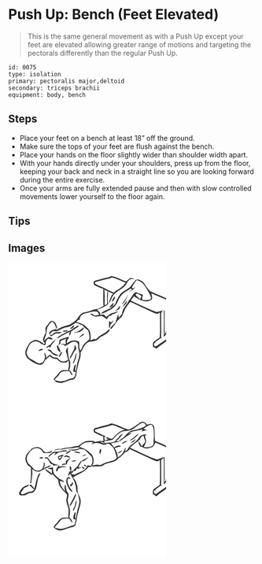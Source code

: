 # Push Up: Bench (Feet Elevated)
> This is the same general movement as with a Push Up except your feet are elevated allowing greater range of motions and targeting the pectorals differently than the regular Push Up.

``` 
id: 0075 
type: isolation 
primary: pectoralis major,deltoid 
secondary: triceps brachii 
equipment: body, bench 
``` 

## Steps

 - Place your feet on a bench at least 18” off the ground.
 - Make sure the tops of your feet are flush against the bench.
 - Place your hands on the floor slightly wider than shoulder width apart.
 - With your hands directly under your shoulders, press up from the floor, keeping your back and neck in a straight line so you are looking forward during the entire exercise.
 - Once your arms are fully extended pause and then with slow controlled movements lower yourself to the floor again.

## Tips


## Images

<svg width="241pt" height="300" viewBox="0 0 241 225" xmlns="http://www.w3.org/2000/svg">
  <g fill="#FFF">
    <path d="M0 0h241v54.48c-7.87-3.84-16.15-6.77-24.04-10.54-4.06-3.38-6.83-8.02-9.64-12.44-2.16-3.28-6.1-4.41-9.47-5.96-1.17.29-2.33.59-3.5.89-3.18 3.5-5.73 7.51-8.83 11.08-4.48 3.64-9.98 5.9-14.22 9.87-3.56 4.89-6.41 10.32-8.32 16.07-2.95 2.17-5.23 5.2-8.49 6.92-4.41 1.78-9.02 3.41-12.61 6.64.07.22.21.67.28.9 4.42-.54 8.1-3.41 12.05-5.25 6.38-2.77 11.15-8.61 13.51-15.05 1.49-3.56 3.87-6.68 6.37-9.59 3.8-3.55 8.63-5.73 12.85-8.72.62.69 1.23 1.38 1.85 2.07-1.47.94-2.94 1.85-4.43 2.74l.87.04c1.28-.72 2.58-1.43 3.89-2.11 1.72-1.5 3.41-3.03 5.02-4.65-1.47.7-2.92 1.46-4.35 2.26-.37-.65-.75-1.3-1.12-1.95 1.92-4.07 4.31-7.89 7.32-11.24 3.19 1.5 6.8 2.55 9.24 5.26 2.46 2.64 4.37 5.73 6.17 8.85 2.33 4.4 5.41 8.48 6.58 13.41-.43.64-1.28 1.91-1.71 2.54-3.66.54-7.42 1.13-11.09.36-2.4-1.83.04-5.21.16-7.72-3.05-.9-6-2.11-8.85-3.51-1.8-1.23-3.84.21-4.95 1.66-2.18 2.97-4.31 5.99-6.31 9.09-.31.26-.92.79-1.22 1.05-2.77 7.29-10.24 12.49-10.46 20.73-1.69 2.03-3.41 4.04-5.1 6.07-.29-1.93-.57-3.86-.89-5.78-1.36 4.54-2.86 9.04-4.19 13.59-3.01 2.31-5.62 5.08-8.07 7.98.56.43 1.12.87 1.69 1.31 2.75-3.36 5.77-6.53 7.93-10.32 2.48-4.87 8.64-6.7 9.91-12.33 1.9-3.47 2.58-7.56 5.16-10.66 2.09-2.53 3.55-5.62 6.03-7.82 1.83.1 3.47 1.08 5.13 1.78 10.18 4.94 20.55 9.49 30.71 14.46 1.85.91 3.88 1.3 5.9 1.64 1.15-.7 2.31-1.4 3.47-2.08.25 12.64.74 25.34-.21 37.95-2.67 2.44-6.03 3.97-8.73 6.38-2.44 1.79-1.32 5.21-1.72 7.78 1.8 1.07 3.61 2.12 5.41 3.19 4.66-4.22 10.09-7.42 15.02-11.29V225H0V0m147.08 23.55c-4.66 1.37-9.41 2.4-14.07 3.74-3.7.27-3.68 6.08-.76 7.36 4.11 2.02 8.21 4.14 12.66 5.31.2 8.76-.41 17.55.36 26.28-2.88 1.23-5.62 2.73-8.28 4.37-7.57-.06-14.02 4.65-21.45 5.3-4.73 1.38-7.85 5.55-10.13 9.68-3.12 3.26-6.61 6.32-10.7 8.32-3.37 1.84-7.28 2.17-10.79 3.65-4.1 1.3-7.48 4.12-11.57 5.43.69-1.45 1.4-2.89 2.13-4.31-1.13-2.79-1.65-6.02-4.11-8.03-1.81-2.35-5.95-2.49-7.48.24-1.28 2.27-2.88 4.31-4.68 6.2-2.47 2.66-1.22 6.52-1.05 9.71-1.64 3.67-4.17 7.13-4.16 11.31.35 1.89 1.71 3.34 2.81 4.83l-1.27 1.39c-4.23-3.03-8.91-7.02-14.46-6.22-3.32 1.6-7.46 2.93-8.96 6.65-1.65 3.31-4.09 6.3-4.81 10.01-1.11 3.68.63 7.4 2.44 10.52 2.74 2.59 5.85 4.8 9.03 6.82 4.33 2.24 9.31 5.2 14.25 2.95 2.33-1.84 3.11-4.94 5.05-7.1 2.08-1.8 4.32-3.41 6.27-5.36 2.56 3.39 6.6 4.54 10.7 4.54 2.72 2.09 5.04 5.33 8.86 5.18 2.73.02 6.98.73 7.84-2.78.36.15 1.07.44 1.42.58.26 3.71 1.14 7.66-.66 11.15.03.71.08 2.12.1 2.83-2.86-.22-5.79-.55-8.63.01-3.5 1.01-5.97 3.97-7.89 6.9-2 2.37-4.6 4.29-5.88 7.21 1.4 1.39 2.76 2.8 4.14 4.21 2.8.5 5.61 1.25 8.47 1.1 4.42-1.49 8.76-3.22 13.24-4.5 2.22-.66 4.93-.55 6.55-2.48 1.23-1.96 2.27-4.16 2.19-6.52.13-4.78 1.84-9.29 2.82-13.91 1.28-6.39 4.57-12.53 3.68-19.22 2.42-2.37 3.36-5.65 4.84-8.58 1.99-2.67 3.91-5.69 6.95-7.25 5.72-1.49 13.35-.5 16.83-6.37 5.29-3.39 11.7-5.45 15.41-10.86-.03-.71-.07-2.14-.09-2.85-2.47 2.01-4.26 4.85-7.15 6.33-4.31 2.49-8.73 4.91-12.26 8.48-1.08 1.38-2.92.84-4.42.89-1.7.63-3.39 1.27-5.07 1.94.5-4.24.38-8.58-.54-12.76-.99-4.07-4.59-6.55-7.39-9.34-3.74-3.55-8.99-4.4-13.65-6.14 1.13-1.12 2.26-2.25 3.36-3.4.42.15 1.27.43 1.7.58-.39-5.43 4.22-9.57 9.25-10.35 5.08-.59 9.78-3.31 15.02-2.66 3.19-.53 4.75 2.55 5.39 5.12-2.31.42-4.63.78-6.96 1.09-1.45-1.05-2.92-2.06-4.39-3.08-.47.17-1.42.5-1.89.67 1.94 1.29 3.65 3.2 6.1 3.49 3.2 1.06 6.48-.12 9.69-.47 3.65.05 6.26 2.92 9.06 4.85 2.04-.34 1.51-3.12 3.04-4.04 1.36-.83 2.87-1.38 4.33-2.01.2-.33.61-.99.82-1.32 3.79-.29 7.01-2.51 9.83-4.87-3.47.92-6.8 2.31-10.32 3.08-2.7 1.91-5.76 3.33-8.1 5.72-1.28-1.19-2.54-2.4-3.78-3.64-1.81.19-3.63.36-5.44.52.14-3.45-2.26-5.74-4.87-7.55 5.74-2.73 11.73-4.87 16.86-8.75-1.21-6.46-.38-13.01-.12-19.51 2.66 1.32 5.33 2.6 7.98 3.93-.64.48-1.94 1.45-2.59 1.94-1.56 4.05-3.61 7.98-4.2 12.34 3.13-3.7 3.99-8.71 6.9-12.53 5.19-7.01 14.74-9.15 19.46-16.62 1.5-2.94 3.21-5.98 6.17-7.68 2.33-.96 4.78-.24 7.12.25-2.23-1.32-4.79-2.78-7.45-1.83-2.16 1.59-3.91 3.68-6.28 5.01-7.38-2.81-14.42-6.93-22.24-8.32-3.03 2-6.74 2.19-10.13 3.2m30.05 34.65c-1.49 1.69-2.94 3.45-3.89 5.53 5.41-3.56 7.61-9.82 9.65-15.64-1.95 3.35-3.17 7.16-5.76 10.11m-18.97 1.87c2.53-2.18 4.88-4.91 4.66-8.49-2.92 1.9-3.97 5.26-4.66 8.49m16.82 7.32c2.81-2.4 6.22-5.46 6.07-9.44-2.35 2.91-5.08 5.72-6.07 9.44m-21.79 1.94c2.33-1.33 5.9-1.73 6.67-4.76.06-.92 1.81-2.78-.05-2.92-2.44 2.28-4.31 5.21-6.62 7.68m16.64-3.26c-1.68 3.14-4.02 5.84-7.08 7.68 3.28-.99 9.5-3.28 7.08-7.68m-12.87 25.27c-1.02-.76-2.07-1.51-3.1-2.25-.23 3.73-.3 7.48-.08 11.21 1.41-1.92 1.91-4.25 2.38-6.54 2.35-1.26 3.48-3.73 4.48-6.07-1.29 1.16-2.46 2.42-3.68 3.65z"/>
    <path d="M154.09 24.27c1.49-.19 2.72-1.08 3.99-1.8 7.26 1.98 14.05 5.35 21 8.19-3.57 4.63-8.09 8.58-13.28 11.31-1.84.92-3.41 2.28-4.69 3.89-4.97-2.33-10.1-4.35-14.81-7.19-4.31-1.57-8.44-3.57-12.52-5.65-1.5-.39-1.29-2.04-1.61-3.23 7.32-1.8 14.52-4.05 21.92-5.52zM146.46 41.08c1.7.89 3.42 1.76 5.16 2.59-1.88 6.32-.33 13.1-.96 19.61-1.2.6-2.39 1.21-3.58 1.82-.24-8.01.55-16.07-.62-24.02zM217.97 46.76c7.69 3.2 15.28 6.63 23.03 9.69v45.21c-.31 2.81-.87 5.65-2.3 8.13-.45-12.18-.36-24.37-.2-36.56-.3-.01-.89-.04-1.19-.06-.11 13.42.09 26.85-.11 40.27 1.29-1.3 2.57-2.63 3.8-3.99v7.31c-3.56 2.92-7.63 5.12-11.23 7.99-1.72 1.26-3.41 2.74-5.55 3.2-2.44-1.05-2.49-4.16-.81-5.9.31.39.94 1.17 1.25 1.56-.13-.64-.39-1.94-.52-2.59 2.74-1.75 5.44-3.57 7.99-5.6.71-.06 2.13-.16 2.84-.22-.46-.19-1.38-.58-1.84-.77.38-11.82.09-23.63 0-35.45-.45-2.55 1.51-4.28 2.93-6.08-3.33.7-6.56 1.91-9.92 2.43-13.48-4.85-26.21-11.54-39.25-17.43 1.47-2.36 3.16-4.57 4.94-6.69 5.31 3.93 11.3 7.53 18.09 7.81 3.25.42 6.09-1.41 8.95-2.62 1.23-3.24.11-6.53-.9-9.64z"/>
    <path d="M195.67 47.15c3.03.1 5.14 2.63 7.62 4.03-.99 1.53-1.8 3.16-2.16 4.96-2.43-2.17-4.66-4.54-7.01-6.79.39-.55 1.16-1.65 1.55-2.2zM59.68 98.56c2.18-3.17 3.96-6.83 7.42-8.82 3.43 2.35 4.79 6.44 6.04 10.19-.95 2.32-3.71 2.2-5.72 2.94-2.36.63-3.86 2.68-5.43 4.39.82 1.76 1.71 3.5 2.73 5.17 4.19-1.22 7.43-6.32 12.14-4 1.77-.87 3.53-1.77 5.27-2.71-4.09.18-8.24-.11-12.21 1.09-1.47 1.72-4.86 5.3-6.68 2.28 1.35-1.79 2.91-3.48 4.93-4.52 2.14-.45 4.36.49 6.47-.03 3.49-1.44 6.57-3.8 10.24-4.84 3.7-1.38 7.94-1.19 11.28-3.49 2.25-1.54 4.43-3.2 6.78-4.58 1.31.34 2.63.67 3.95.99 1.65 1.5 3.66 2.35 5.89 2.42 2.73 3.11 5.45 6.35 9.18 8.32 1.11 4.42 2.28 8.98 1.77 13.58-4.65 3.76-10.16 7.89-11.59 13.95a142.4 142.4 0 0 1-1.97 3.39c-2.79-3.98-1.66-8.88-1.91-13.41-3.6-2.14-7.92-2.76-11.94-1.54-2.48.93-4.69 2.42-7 3.68.09-2.67.22-5.54 2.71-7.13.05-.75.16-2.24.22-2.99-4.53 2.03-9.58 2.58-14.07 4.84-.26 1.83-.47 3.65-.65 5.49-.54 1-1.06 2.01-1.55 3.04 1.49-.98 2.8-2.2 4.08-3.44-.15-.75-.44-2.25-.59-3 2.99-1.91 6.33-3.11 9.75-3.98-3.51 2.36-.79 5.87-1.76 9.05-2.32-.72-5.16-1.84-7.22.12l3.91-.04c.77.72 1.54 1.44 2.31 2.18 5.66-1.77 10.01-8.28 16.48-6.25 2.47.26 3.69 2.9 3.53 5.13.04 3.82.97 7.52 1.94 11.18.78 6.9-3.12 13.1-3.75 19.82-.39 2.95-1.3 5.8-1.82 8.73-.23-.44-.71-1.33-.94-1.78-.07-2.86 1.03-5.57 1.37-8.39-2.34.22-2.61 2.55-3.2 4.32-.66 2.33-1.75 5.1-.01 7.24l.67-.48c1.11-1.19 2.72.94 1.69 2.05-.3 2.89-.78 7.44-4.6 7.47-4.91.68-9.08 3.69-14 4.41-4.34 1.43-8.81-.13-12.96-1.45.88-2.42 2.78-4.12 4.7-5.71 1.86-1.52 2.6-3.95 4.29-5.61 3.49-3.25 8.68-2.4 13.03-2.23 1.63 1.44 2.36 3.54 3.35 5.41.47.16 1.42.47 1.89.63-1-3.04-2.44-6-5.15-7.88 1.63-3.65 1.58-7.65 1.61-11.56-.79-2.24-1.46-4.51-2.32-6.72-1.02-5.46-1.62-11-1.27-16.56-1.87 2.14-4.12 5.02-2.64 7.99 1.53 3.65 1.47 7.73 3.2 11.3-3.31 2.14-7.7 3.53-11.46 1.71-1.49-.98-2.8-2.22-4.21-3.31-.15-.37-.45-1.11-.6-1.47-2.83-.29-6.03-.02-8.31-2.06-1.3-.71-2.25-2.55-3.89-2.32-1.93 1.22-3.46 2.95-5.08 4.54-.43-2.8-.53-6.19-3.26-7.82.43 2.93 1.98 5.95.85 8.92-.8 2.1-1.59 4.38-3.29 5.93-1.61.87-3.45 1.32-5.26 1.47-4.35-1.04-7.63-4.36-11.66-6.17-4.46-1.92-7.68-6.75-7.28-11.63 1.27-4.07 2.48-8.35 5.15-11.76 2.94-3.06 7.46-5.4 11.72-3.63 3.25.73 5.12 4.37 8.62 4.26 1.33 2.56 4.1.14 3.58-1.95-.28-2.82 1.32-5.64 3.81-6.94 2.14.18 4.11 1.23 6.26 1.24.5-3.18-3.49-2.73-5.52-3.71-2.64 1.64-5.19 3.48-6.93 6.12.19-2.44.85-4.79 1.86-7.02 2.04-4.43 1.49-9.49 3.03-14.05m34.79 2.96c2.53-1.16 6.48-2.63 5.96-6.12-2.35 1.61-5.16 3.14-5.96 6.12m.64 1.59c-7.43 3.19-14.74 6.85-21.23 11.72.43.12 1.29.37 1.73.5 5.91-3.55 11.88-6.99 18.25-9.67-.68 2.06-1 4.16-.97 6.32 1.84-1.77 2.76-4.19 2.71-6.72 3.25-2.31 6.52-4.6 9.95-6.65 1.2-.68 1.84-1.75 1.93-3.22-4.49 1.96-8.3 5.07-12.37 7.72m4.8 3.75c.64.18 1.27.35 1.91.53 3.08-1.5 7.02-.59 9.64-3.08 1.74-1.55 4.28-3 3.82-5.74-4.58 3.61-9.37 7.52-15.37 8.29m-17.25-2.63c2 2.18 5.02.81 7.53.79l-.16-1.82c-2.47.28-4.93.56-7.37 1.03m31.78 4.02c-2.44 1.94-4.86 3.98-6.6 6.6 2.56-1.65 5.07-3.37 7.7-4.91-.38-.56-.75-1.12-1.1-1.69m-48.96 15.17c-2 3.22-6.43 3.55-8.33 6.86 2.01-.41 3.86-1.27 5.69-2.15.1.65.28 1.96.37 2.62 1.6-2.53 2.54-5.49 4.61-7.71 1.44-1.55 2.9-3.1 3.92-4.98 1.18-.62 2.4-1.18 3.56-1.87-4.07 1.08-7.35 3.92-9.82 7.23m35.81 2.23c-.28 2-.25 4.04-.66 6.03-1.24 2.74-2.86 5.29-4.08 8.04-.97 2.28-3.01 4.2-2.88 6.84 4.75-3.78 5.35-10.62 9.99-14.41-.14-2.39-.19-5.01-2.37-6.5m-26.14 7.19c1.39 1.51 2.69 3.08 4.04 4.61.08-1.22.14-2.44.19-3.66-1.58-2.53-2.68-5.3-4.16-7.88-2.14 1.82-.13 4.68-.07 6.93m-29.1 2.15c2.62-.55 5.15-1.47 7.62-2.46-2.62-2.01-6.6-.66-7.62 2.46m13.38-1.85c3.02 1.2 5.37 3.35 7.59 5.67 2.59 2.78 6.66 3.9 10.31 2.96-2.96-1.48-6.09-2.59-8.99-4.19-1.7-1.28-2.68-3.29-4.38-4.58-1.39-1.07-3.07-.1-4.53.14m17.86 10.57c.29.05.87.15 1.16.21 1.34-2.69 2.97-5.21 4.35-7.87-3.74.58-4.66 4.58-5.51 7.66m21.23 8.39c.24.45.73 1.35.97 1.8 1.27-2.57 2.41-5.22 3.42-7.91.59-2.73 1.21-5.45 1.54-8.22-3.22 4.13-2.4 10.2-5.93 14.33z"/>
  </g>
  <g fill="#333">
    <path d="M147.08 23.55c3.39-1.01 7.1-1.2 10.13-3.2 7.82 1.39 14.86 5.51 22.24 8.32 2.37-1.33 4.12-3.42 6.28-5.01 2.66-.95 5.22.51 7.45 1.83-2.34-.49-4.79-1.21-7.12-.25-2.96 1.7-4.67 4.74-6.17 7.68-4.72 7.47-14.27 9.61-19.46 16.62-2.91 3.82-3.77 8.83-6.9 12.53.59-4.36 2.64-8.29 4.2-12.34.65-.49 1.95-1.46 2.59-1.94-2.65-1.33-5.32-2.61-7.98-3.93-.26 6.5-1.09 13.05.12 19.51-5.13 3.88-11.12 6.02-16.86 8.75 2.61 1.81 5.01 4.1 4.87 7.55 1.81-.16 3.63-.33 5.44-.52 1.24 1.24 2.5 2.45 3.78 3.64 2.34-2.39 5.4-3.81 8.1-5.72 3.52-.77 6.85-2.16 10.32-3.08-2.82 2.36-6.04 4.58-9.83 4.87-.21.33-.62.99-.82 1.32-1.46.63-2.97 1.18-4.33 2.01-1.53.92-1 3.7-3.04 4.04-2.8-1.93-5.41-4.8-9.06-4.85-3.21.35-6.49 1.53-9.69.47-2.45-.29-4.16-2.2-6.1-3.49.47-.17 1.42-.5 1.89-.67 1.47 1.02 2.94 2.03 4.39 3.08 2.33-.31 4.65-.67 6.96-1.09-.64-2.57-2.2-5.65-5.39-5.12-5.24-.65-9.94 2.07-15.02 2.66-5.03.78-9.64 4.92-9.25 10.35-.43-.15-1.28-.43-1.7-.58-1.1 1.15-2.23 2.28-3.36 3.4 4.66 1.74 9.91 2.59 13.65 6.14 2.8 2.79 6.4 5.27 7.39 9.34.92 4.18 1.04 8.52.54 12.76 1.68-.67 3.37-1.31 5.07-1.94 1.5-.05 3.34.49 4.42-.89 3.53-3.57 7.95-5.99 12.26-8.48 2.89-1.48 4.68-4.32 7.15-6.33.02.71.06 2.14.09 2.85-3.71 5.41-10.12 7.47-15.41 10.86-3.48 5.87-11.11 4.88-16.83 6.37-3.04 1.56-4.96 4.58-6.95 7.25-1.48 2.93-2.42 6.21-4.84 8.58.89 6.69-2.4 12.83-3.68 19.22-.98 4.62-2.69 9.13-2.82 13.91.08 2.36-.96 4.56-2.19 6.52-1.62 1.93-4.33 1.82-6.55 2.48-4.48 1.28-8.82 3.01-13.24 4.5-2.86.15-5.67-.6-8.47-1.1-1.38-1.41-2.74-2.82-4.14-4.21 1.28-2.92 3.88-4.84 5.88-7.21 1.92-2.93 4.39-5.89 7.89-6.9 2.84-.56 5.77-.23 8.63-.01-.02-.71-.07-2.12-.1-2.83 1.8-3.49.92-7.44.66-11.15-.35-.14-1.06-.43-1.42-.58-.86 3.51-5.11 2.8-7.84 2.78-3.82.15-6.14-3.09-8.86-5.18-4.1 0-8.14-1.15-10.7-4.54-1.95 1.95-4.19 3.56-6.27 5.36-1.94 2.16-2.72 5.26-5.05 7.1-4.94 2.25-9.92-.71-14.25-2.95-3.18-2.02-6.29-4.23-9.03-6.82-1.81-3.12-3.55-6.84-2.44-10.52.72-3.71 3.16-6.7 4.81-10.01 1.5-3.72 5.64-5.05 8.96-6.65 5.55-.8 10.23 3.19 14.46 6.22l1.27-1.39c-1.1-1.49-2.46-2.94-2.81-4.83-.01-4.18 2.52-7.64 4.16-11.31-.17-3.19-1.42-7.05 1.05-9.71 1.8-1.89 3.4-3.93 4.68-6.2 1.53-2.73 5.67-2.59 7.48-.24 2.46 2.01 2.98 5.24 4.11 8.03-.73 1.42-1.44 2.86-2.13 4.31 4.09-1.31 7.47-4.13 11.57-5.43 3.51-1.48 7.42-1.81 10.79-3.65 4.09-2 7.58-5.06 10.7-8.32 2.28-4.13 5.4-8.3 10.13-9.68 7.43-.65 13.88-5.36 21.45-5.3 2.66-1.64 5.4-3.14 8.28-4.37-.77-8.73-.16-17.52-.36-26.28-4.45-1.17-8.55-3.29-12.66-5.31-2.92-1.28-2.94-7.09.76-7.36 4.66-1.34 9.41-2.37 14.07-3.74m7.01.72c-7.4 1.47-14.6 3.72-21.92 5.52.32 1.19.11 2.84 1.61 3.23 4.08 2.08 8.21 4.08 12.52 5.65 4.71 2.84 9.84 4.86 14.81 7.19 1.28-1.61 2.85-2.97 4.69-3.89 5.19-2.73 9.71-6.68 13.28-11.31-6.95-2.84-13.74-6.21-21-8.19-1.27.72-2.5 1.61-3.99 1.8m-7.63 16.81c1.17 7.95.38 16.01.62 24.02 1.19-.61 2.38-1.22 3.58-1.82.63-6.51-.92-13.29.96-19.61-1.74-.83-3.46-1.7-5.16-2.59M59.68 98.56c-1.54 4.56-.99 9.62-3.03 14.05-1.01 2.23-1.67 4.58-1.86 7.02 1.74-2.64 4.29-4.48 6.93-6.12 2.03.98 6.02.53 5.52 3.71-2.15-.01-4.12-1.06-6.26-1.24-2.49 1.3-4.09 4.12-3.81 6.94.52 2.09-2.25 4.51-3.58 1.95-3.5.11-5.37-3.53-8.62-4.26-4.26-1.77-8.78.57-11.72 3.63-2.67 3.41-3.88 7.69-5.15 11.76-.4 4.88 2.82 9.71 7.28 11.63 4.03 1.81 7.31 5.13 11.66 6.17 1.81-.15 3.65-.6 5.26-1.47 1.7-1.55 2.49-3.83 3.29-5.93 1.13-2.97-.42-5.99-.85-8.92 2.73 1.63 2.83 5.02 3.26 7.82 1.62-1.59 3.15-3.32 5.08-4.54 1.64-.23 2.59 1.61 3.89 2.32 2.28 2.04 5.48 1.77 8.31 2.06.15.36.45 1.1.6 1.47 1.41 1.09 2.72 2.33 4.21 3.31 3.76 1.82 8.15.43 11.46-1.71-1.73-3.57-1.67-7.65-3.2-11.3-1.48-2.97.77-5.85 2.64-7.99-.35 5.56.25 11.1 1.27 16.56.86 2.21 1.53 4.48 2.32 6.72-.03 3.91.02 7.91-1.61 11.56 2.71 1.88 4.15 4.84 5.15 7.88-.47-.16-1.42-.47-1.89-.63-.99-1.87-1.72-3.97-3.35-5.41-4.35-.17-9.54-1.02-13.03 2.23-1.69 1.66-2.43 4.09-4.29 5.61-1.92 1.59-3.82 3.29-4.7 5.71 4.15 1.32 8.62 2.88 12.96 1.45 4.92-.72 9.09-3.73 14-4.41 3.82-.03 4.3-4.58 4.6-7.47 1.03-1.11-.58-3.24-1.69-2.05l-.67.48c-1.74-2.14-.65-4.91.01-7.24.59-1.77.86-4.1 3.2-4.32-.34 2.82-1.44 5.53-1.37 8.39.23.45.71 1.34.94 1.78.52-2.93 1.43-5.78 1.82-8.73.63-6.72 4.53-12.92 3.75-19.82-.97-3.66-1.9-7.36-1.94-11.18.16-2.23-1.06-4.87-3.53-5.13-6.47-2.03-10.82 4.48-16.48 6.25-.77-.74-1.54-1.46-2.31-2.18l-3.91.04c2.06-1.96 4.9-.84 7.22-.12.97-3.18-1.75-6.69 1.76-9.05-3.42.87-6.76 2.07-9.75 3.98.15.75.44 2.25.59 3-1.28 1.24-2.59 2.46-4.08 3.44.49-1.03 1.01-2.04 1.55-3.04.18-1.84.39-3.66.65-5.49 4.49-2.26 9.54-2.81 14.07-4.84-.06.75-.17 2.24-.22 2.99-2.49 1.59-2.62 4.46-2.71 7.13 2.31-1.26 4.52-2.75 7-3.68 4.02-1.22 8.34-.6 11.94 1.54.25 4.53-.88 9.43 1.91 13.41a142.4 142.4 0 0 0 1.97-3.39c1.43-6.06 6.94-10.19 11.59-13.95.51-4.6-.66-9.16-1.77-13.58-3.73-1.97-6.45-5.21-9.18-8.32-2.23-.07-4.24-.92-5.89-2.42a253.2 253.2 0 0 1-3.95-.99c-2.35 1.38-4.53 3.04-6.78 4.58-3.34 2.3-7.58 2.11-11.28 3.49-3.67 1.04-6.75 3.4-10.24 4.84-2.11.52-4.33-.42-6.47.03-2.02 1.04-3.58 2.73-4.93 4.52 1.82 3.02 5.21-.56 6.68-2.28 3.97-1.2 8.12-.91 12.21-1.09-1.74.94-3.5 1.84-5.27 2.71-4.71-2.32-7.95 2.78-12.14 4-1.02-1.67-1.91-3.41-2.73-5.17 1.57-1.71 3.07-3.76 5.43-4.39 2.01-.74 4.77-.62 5.72-2.94-1.25-3.75-2.61-7.84-6.04-10.19-3.46 1.99-5.24 5.65-7.42 8.82z"/>
    <path d="M194.35 26.43c1.17-.3 2.33-.6 3.5-.89 3.37 1.55 7.31 2.68 9.47 5.96 2.81 4.42 5.58 9.06 9.64 12.44 7.89 3.77 16.17 6.7 24.04 10.54v1.97c-7.75-3.06-15.34-6.49-23.03-9.69 1.01 3.11 2.13 6.4.9 9.64-2.86 1.21-5.7 3.04-8.95 2.62-6.79-.28-12.78-3.88-18.09-7.81-1.78 2.12-3.47 4.33-4.94 6.69 13.04 5.89 25.77 12.58 39.25 17.43 3.36-.52 6.59-1.73 9.92-2.43-1.42 1.8-3.38 3.53-2.93 6.08.09 11.82.38 23.63 0 35.45.46.19 1.38.58 1.84.77-.71.06-2.13.16-2.84.22-2.55 2.03-5.25 3.85-7.99 5.6.13.65.39 1.95.52 2.59-.31-.39-.94-1.17-1.25-1.56-1.68 1.74-1.63 4.85.81 5.9 2.14-.46 3.83-1.94 5.55-3.2 3.6-2.87 7.67-5.07 11.23-7.99v3.27c-4.93 3.87-10.36 7.07-15.02 11.29-1.8-1.07-3.61-2.12-5.41-3.19.4-2.57-.72-5.99 1.72-7.78 2.7-2.41 6.06-3.94 8.73-6.38.95-12.61.46-25.31.21-37.95-1.16.68-2.32 1.38-3.47 2.08-2.02-.34-4.05-.73-5.9-1.64-10.16-4.97-20.53-9.52-30.71-14.46-1.66-.7-3.3-1.68-5.13-1.78-2.48 2.2-3.94 5.29-6.03 7.82-2.58 3.1-3.26 7.19-5.16 10.66-1.27 5.63-7.43 7.46-9.91 12.33-2.16 3.79-5.18 6.96-7.93 10.32-.57-.44-1.13-.88-1.69-1.31 2.45-2.9 5.06-5.67 8.07-7.98 1.33-4.55 2.83-9.05 4.19-13.59.32 1.92.6 3.85.89 5.78 1.69-2.03 3.41-4.04 5.1-6.07.22-8.24 7.69-13.44 10.46-20.73.3-.26.91-.79 1.22-1.05 2-3.1 4.13-6.12 6.31-9.09 1.11-1.45 3.15-2.89 4.95-1.66 2.85 1.4 5.8 2.61 8.85 3.51-.12 2.51-2.56 5.89-.16 7.72 3.67.77 7.43.18 11.09-.36.43-.63 1.28-1.9 1.71-2.54-1.17-4.93-4.25-9.01-6.58-13.41-1.8-3.12-3.71-6.21-6.17-8.85-2.44-2.71-6.05-3.76-9.24-5.26-3.01 3.35-5.4 7.17-7.32 11.24.37.65.75 1.3 1.12 1.95 1.43-.8 2.88-1.56 4.35-2.26-1.61 1.62-3.3 3.15-5.02 4.65-1.31.68-2.61 1.39-3.89 2.11l-.87-.04c1.49-.89 2.96-1.8 4.43-2.74-.62-.69-1.23-1.38-1.85-2.07-4.22 2.99-9.05 5.17-12.85 8.72-2.5 2.91-4.88 6.03-6.37 9.59-2.36 6.44-7.13 12.28-13.51 15.05-3.95 1.84-7.63 4.71-12.05 5.25-.07-.23-.21-.68-.28-.9 3.59-3.23 8.2-4.86 12.61-6.64 3.26-1.72 5.54-4.75 8.49-6.92 1.91-5.75 4.76-11.18 8.32-16.07 4.24-3.97 9.74-6.23 14.22-9.87 3.1-3.57 5.65-7.58 8.83-11.08m1.32 20.72c-.39.55-1.16 1.65-1.55 2.2 2.35 2.25 4.58 4.62 7.01 6.79.36-1.8 1.17-3.43 2.16-4.96-2.48-1.4-4.59-3.93-7.62-4.03z"/>
    <path d="M177.13 58.2c2.59-2.95 3.81-6.76 5.76-10.11-2.04 5.82-4.24 12.08-9.65 15.64.95-2.08 2.4-3.84 3.89-5.53zM158.16 60.07c.69-3.23 1.74-6.59 4.66-8.49.22 3.58-2.13 6.31-4.66 8.49zM174.98 67.39c.99-3.72 3.72-6.53 6.07-9.44.15 3.98-3.26 7.04-6.07 9.44zM153.19 69.33c2.31-2.47 4.18-5.4 6.62-7.68 1.86.14.11 2 .05 2.92-.77 3.03-4.34 3.43-6.67 4.76zM169.83 66.07c2.42 4.4-3.8 6.69-7.08 7.68 3.06-1.84 5.4-4.54 7.08-7.68zM237.31 73.17c.3.02.89.05 1.19.06-.16 12.19-.25 24.38.2 36.56 1.43-2.48 1.99-5.32 2.3-8.13v7.79c-1.23 1.36-2.51 2.69-3.8 3.99.2-13.42 0-26.85.11-40.27zM156.96 91.34c1.22-1.23 2.39-2.49 3.68-3.65-1 2.34-2.13 4.81-4.48 6.07-.47 2.29-.97 4.62-2.38 6.54-.22-3.73-.15-7.48.08-11.21 1.03.74 2.08 1.49 3.1 2.25zM94.47 101.52c.8-2.98 3.61-4.51 5.96-6.12.52 3.49-3.43 4.96-5.96 6.12zM95.11 103.11c4.07-2.65 7.88-5.76 12.37-7.72-.09 1.47-.73 2.54-1.93 3.22-3.43 2.05-6.7 4.34-9.95 6.65.05 2.53-.87 4.95-2.71 6.72-.03-2.16.29-4.26.97-6.32-6.37 2.68-12.34 6.12-18.25 9.67-.44-.13-1.3-.38-1.73-.5 6.49-4.87 13.8-8.53 21.23-11.72zM99.91 106.86c6-.77 10.79-4.68 15.37-8.29.46 2.74-2.08 4.19-3.82 5.74-2.62 2.49-6.56 1.58-9.64 3.08-.64-.18-1.27-.35-1.91-.53z"/>
    <path d="M82.66 104.23c2.44-.47 4.9-.75 7.37-1.03l.16 1.82c-2.51.02-5.53 1.39-7.53-.79zM114.44 108.25c.35.57.72 1.13 1.1 1.69-2.63 1.54-5.14 3.26-7.7 4.91 1.74-2.62 4.16-4.66 6.6-6.6zM65.48 123.42c2.47-3.31 5.75-6.15 9.82-7.23-1.16.69-2.38 1.25-3.56 1.87-1.02 1.88-2.48 3.43-3.92 4.98-2.07 2.22-3.01 5.18-4.61 7.71-.09-.66-.27-1.97-.37-2.62-1.83.88-3.68 1.74-5.69 2.15 1.9-3.31 6.33-3.64 8.33-6.86zM101.29 125.65c2.18 1.49 2.23 4.11 2.37 6.5-4.64 3.79-5.24 10.63-9.99 14.41-.13-2.64 1.91-4.56 2.88-6.84 1.22-2.75 2.84-5.3 4.08-8.04.41-1.99.38-4.03.66-6.03zM75.15 132.84c-.06-2.25-2.07-5.11.07-6.93 1.48 2.58 2.58 5.35 4.16 7.88-.05 1.22-.11 2.44-.19 3.66-1.35-1.53-2.65-3.1-4.04-4.61zM46.05 134.99c1.02-3.12 5-4.47 7.62-2.46-2.47.99-5 1.91-7.62 2.46zM59.43 133.14c1.46-.24 3.14-1.21 4.53-.14 1.7 1.29 2.68 3.3 4.38 4.58 2.9 1.6 6.03 2.71 8.99 4.19-3.65.94-7.72-.18-10.31-2.96-2.22-2.32-4.57-4.47-7.59-5.67zM77.29 143.71c.85-3.08 1.77-7.08 5.51-7.66-1.38 2.66-3.01 5.18-4.35 7.87-.29-.06-.87-.16-1.16-.21zM98.52 152.1c3.53-4.13 2.71-10.2 5.93-14.33-.33 2.77-.95 5.49-1.54 8.22a86.527 86.527 0 0 1-3.42 7.91c-.24-.45-.73-1.35-.97-1.8z"/>
  </g>
</svg>

<svg width="241pt" height="300" viewBox="0 0 241 225" xmlns="http://www.w3.org/2000/svg">
  <g fill="#FFF">
    <path d="M0 0h241v54.45c-5.64-2.72-11.48-4.99-17.21-7.51-.68-6.94-.41-13.94-1.17-20.87-.17-2.2-1.99-3.85-3.86-4.74-2.45-.77-4.91.33-7.25.96-1.8-3.41-5.4-5.54-9.25-4.09-6.24 4.05-11.89 9.48-19.22 11.53-8.8-2.48-16.69-7.75-25.74-9.39-6.48 2.88-13.64 3.84-20.42 5.87-2.37.93-6.41.63-6.73 3.93 0 1.66.26 3.83 2.07 4.48 4.02 2.15 8.2 4.02 12.56 5.38.12 2.34.25 4.67.44 7-4.36-.07-8.76.12-12.92 1.57-1.14-.8-2.25-1.85-3.76-1.73-4.87-.02-10.18-.33-14.47 2.41-2.59 1.82-5.07 3.8-7.73 5.53-2.86-.07-5.66.47-8.39 1.25-5.91 1.55-12.32.8-17.94 3.43-2.96-.37-6.07-.61-8.68 1.12l-2.48 1.36c3.89-.82 7.68-2.69 11.74-1.66 4.75-.91 9.53-1.77 14.36-2.09 4.89-.07 9.68-2.23 14.59-1-5.76 4.34-13.23 2.64-19.89 3.2 3.18.39 6.46.43 9.46 1.67 3.56-.55 7.11-1.32 10.39-2.86 2.35.27 4.7.57 7.05.94 2.67 3.01 5.57 5.81 8.45 8.62 4.67 3.87 4.14 11.38 1.14 16.13-1.22-.15-2.44-.29-3.66-.39-.36-.14-1.1-.43-1.46-.58-1.38 2.56-2.54 5.41-4.94 7.2-4.83 3.29-10.91 4.28-15.38 8.14-.02-.39-.08-1.16-.11-1.54-1.7.86-3.38.12-4.96-.61 1.32-1.09 2.66-2.16 4.02-3.2-.69-.51-1.37-1.02-2.06-1.53-.79.86-1.57 1.73-2.35 2.6.3-.73.91-2.19 1.21-2.93l-.57-.21c-3.11 1.11-3.75 5.41-4.89 8.25 1.71-.07 2.3-1.81 3.27-2.89 4.79 7.4 9.21 15.57 9.31 24.61-.12 2.21 1.26 3.89 2.58 5.48 1.01 2.87 1.21 5.96 1.98 8.91 1.37 6.4-1.98 12.42-3.14 18.57-.54 3.71-1.33 7.37-2.16 11.03-.23-.46-.68-1.38-.9-1.85.07-2.74.94-5.39 1.13-8.12-.4.07-1.2.2-1.6.27-1.02 3.29-3.84 7.62-1.26 10.74l.6-.27c1.07-.37 2.71.62 1.62 2.04-.12 2.39-.87 4.67-1.76 6.87-6.58.86-12.27 4.61-18.82 5.51-3.81.63-7.53-.83-11.12-1.89 1.13-1.96 2.57-3.71 4.29-5.19 2.98-2.46 4.11-6.99 8.22-8.04 3.17-.51 6.46-.7 9.65-.21 1.82 2.05 3.02 4.56 4.76 6.69.19-3.5-1.96-6.42-4.5-8.58.66-3.9 1.24-7.86.82-11.81-.47-5.1-3.25-9.76-3.23-14.93.15-3.59 2.9-7.76.13-10.94-2.34-2.88-2.95-6.65-2.94-10.26-.29-.61-.86-1.82-1.15-2.43-1.5 3.68-1.02 7.54.28 11.19-3.35-5.22-8.83-9.99-8.06-16.79 2.18.77 4.35 1.58 6.58 2.21-1.24-1.61-2.7-3.11-4.65-3.8-3.95-1.44-6.8-4.65-9.68-7.55-3.02-2.98-2.86-7.51-2.96-11.43-2.8.52-5.59 1.09-8.35 1.83 1.99 1.06 4.26.99 6.44 1.13.11 2.23.22 4.45.35 6.67-3.56-2.35-6.73-5.25-10.45-7.34 1.28 4.12 5.49 6.11 8.7 8.55.93.9 1.9.29 2.77-.33 2.65 2.98 5.35 5.93 8.37 8.54.52 2.91.62 5.98 1.82 8.71 2.45 3.75 5.15 7.42 8.52 10.4 1.38 1.31 3.02 2.66 3.43 4.61-.42 2.92-1.71 5.76-1.23 8.76.27 4 2.49 7.51 3.18 11.41.39 4.62-.16 9.25-.37 13.87-3.09-.11-6.31-.64-9.32.33-3.05 1.35-5.6 3.83-7 6.86-2.35 2.03-4.58 4.26-6.02 7.04 2.92 4.06 7.84 5.8 12.73 5.19 5.43-1.67 10.67-3.99 16.27-5.1 2.08-.26 3.49-1.92 4.83-3.37-.04-.64-.13-1.92-.17-2.57 1.02-1.33 1.05-3.04 1.29-4.62.48-4.37 1.89-8.55 2.84-12.82 1.36-6.07 4.46-12.05 3.28-18.43-.41-3.44-2.24-6.4-3.65-9.49-1.71-3.64-.31-7.78-1.29-11.57-.97-3.55-2.01-7.29-4.38-10.19-.58-.97-1.98-1.69-1.66-2.98 2.06-1.07 4.17-2.06 6.05-3.44 1.99-.8 3.94-1.72 5.75-2.89 3.93-2.48 8.52-4.59 10.63-9.02 1.42-.13 2.85-.22 4.28-.27l1.8-1.74c.22.35.65 1.05.87 1.4 4.14-.67 8.34-.34 12.51-.61 3.08-.26 4.91-3.29 7.88-3.88 5.14-1.86 10.98-2.05 15.56-5.24 4.4-3.92 9.63-6.98 13.06-11.9 3.27-.69 5.68-3.02 7.87-5.38 10.15 4.92 20.42 9.58 30.64 14.35 3.85 1.86 7.66 4.07 11.99 4.57 1.03-.78 2.05-1.55 3.09-2.32.32 12.65.7 25.35-.15 37.98-2.98 2.81-7.01 4.33-9.78 7.4-.97 2.06-.46 4.54-.69 6.78 1.8 1.09 3.62 2.17 5.43 3.27 4.6-4.28 10.07-7.45 15-11.32V225H0V0m35.34 59.13c-.99 2.01-2.96 3.19-4.5 4.74-3.94 3.98-6.19 10.31-3.46 15.59 1.35 2.41 2.27 5.97 5.5 6.35.43.54 1.29 1.64 1.71 2.19.1 7.91.58 15.88-1.3 23.65.45-.13 1.34-.41 1.78-.54.68-7.12 2.37-14.18 1.35-21.38 1.65 1.08 3.33 2.14 4.83 3.43 2.37.29 4.94 1.09 7.25.34 2.8-2.08 6.05-3.36 9.06-5.07 2.61-.99 6.74-1.36 6.95-4.89-2.62 1.37-5.09 3.14-8.07 3.65-.96.83-1.92 1.65-2.89 2.47 1.71-3.27 3.44-7.58.73-10.83-.02 4.1-.08 9.05-3.76 11.71-4.04 3.47-10.75 1.57-13.35-2.78-1.85-2.73-4.91-4.3-6.97-6.83-2.09-3.77-2.84-8.45-.6-12.34 2.83-4.97 7.14-10.39 13.37-10.57 4.66-.38 8.73 2.95 10.32 7.16 3.38.26 6.8.42 10.18-.02 1.6-.45 3.33-1.36 3.67-3.16-3.99 1.41-8.33 3.72-12.47 1.39-1.77-2.23-3.28-4.96-6.22-5.8-4.23-2.22-9.21-.66-13.11 1.54m41.55 4.33c-3.53.05-7.63-.77-10.47 1.91-1.98 1.83-5.06 3.37-4.91 6.48 3.45-2.52 6.06-6.86 10.77-6.91-.64 1.41-1.29 2.8-1.9 4.22 2.66-1.72 4.84-4.35 8.08-5 3.91-1.4 8.08-.69 12.11-1.26-4.05-3.35-9.32-.48-13.68.56m10.12 3.72c3.28-.94 6.62-2.55 8.53-5.51-3.65.13-6.24 3.01-8.53 5.51m12.83-3.29c3.48.5 6.81 1.83 10.32 2.11-1.27-1.83-3.46-2.89-5.69-2.55-1.56-.54-3.11.12-4.63.44m11.04 6.95c2.94-.45 5.75-1.52 8.45-2.76-2.89-1.22-5.77 1.84-8.45 2.76m-35.48-.21c.69 1.99.98 4.21 2.3 5.91 3.87-1.31 4.03-5.94 7.2-7.84-2.99-1.56-6.45 1.2-9.5 1.93m9.13 1.1c1.46-.22 2.91-.76 4.42-.64 1.83.45 3.79 2.34 5.38.37-1.64-.86-3.31-1.64-4.97-2.46-1.94.26-3.9.82-4.83 2.73M47.3 73.72c2.08-.3 5.24 1.1 6.27-1.49-2.28-.25-5.06-1.12-6.27 1.49m8.52-1.54c-.71 2.47 2.5 1.48 3.92 1.97 1.66 2.16 2.89 4.59 4.31 6.9 1.3 1.73 5.84 1.52 4.44 4.4 2.66-1.71 5.74-1.36 8.66-.67-2.16 2.49-5.09 5.11-3.74 8.77.36-.09 1.1-.28 1.47-.37.4-1.3.69-2.67 1.41-3.85 3.9-1.93 8.54-3.57 12.76-1.58-2.2-3.13-7.18-2.55-10.51-1.51-1.55-2.86-5.21-3.08-7.97-4.03-5.16-1.27-7.3-6.64-10.79-10.04a19.41 19.41 0 0 0-3.96.01m56.93 4.72c-3.57 1.33-4.82 5.21-6.85 8.07-1.97 3.15-5.89 4.55-7.31 8.11 1.18-.23 3.54-.67 4.73-.89.2-1 .41-2 .62-3 1.57.06 3.14.12 4.72.17-.55-1.05-1.09-2.11-1.63-3.17 1.89-2.66 3.47-5.52 5.14-8.32 4.82.77 6.89-4.29 10.87-5.69-3.94.23-6.76 3.34-10.29 4.72m-23.84.04c-2.02.68-.89 2.98-.99 4.48-2.17.57-5.81-.5-6.25 2.61 2.61-.54 5.17-1.35 7.84-1.61 0-3.93 3.1-6.5 5.37-9.3-2.58.04-3.66 2.99-5.97 3.82m6.87 1.45c2.7-.2 6.18.64 8.18-1.66-2.79.04-5.74.16-8.18 1.66m23.58 7.75c-.53-1.73-1.99-2.65-3.66-3.07-.78 2.32 2.12 2.53 3.66 3.07m-25.52-1.18c.18 2.48-1.3 6.34 2.41 6.65.28-2.55-.18-5.1-2.41-6.65m15.19 1.44c-.9 1.16-.68 1.89.66 2.2.9-1.17.68-1.9-.66-2.2m2.92-.01c1.04 1.46 1.95 3.4 3.96 3.63.89-2.7-1.97-3.42-3.96-3.63M46.99 96.97c-4.34 6.96-4.72 15.31-7.3 22.94a23.778 23.778 0 0 0-5.6-6.74c-.67.79-1.34 1.58-2.03 2.37l2.51.64c1.44 1.93 3.06 3.83 5.34 4.8-1.66 1.7-3.45 3.49-6.02 3.41-5.03.12-8.8 4.65-13.98 3.72-.26-.83-.53-1.66-.8-2.49 1.96-1.66 2.97-4.04 4.41-6.08 2.63-2.31 6.99-2.41 8.4-6.07-4.26 1.56-9.16 2.83-11.87 6.8-1.32 1.85-2.62 3.76-3.54 5.85-.58 1.84.96 3.09 2.19 4.14 2.43-.18 4.91.03 7.31-.53 2.39-.91 4.3-3.04 6.99-3.16 2-.29 4.4-.08 5.89-1.74 1.19-1.43 2.27-2.96 3.29-4.51 1.36-5.2 2.34-10.5 3.25-15.79.94-2.87 2.73-5.37 3.74-8.22-.54.16-1.63.49-2.18.66m42.76 6.71c-2.22 3.05-1.6 7.19-.05 10.4 1.86 4.19 3.63 9.17 8.32 10.93-.69-3.2-3.75-5.05-4.78-8.1-1.72-3.93-4.49-8.67-1.64-12.76l3.38.68c-.26-2.44-4.25-3.76-5.23-1.15m7.96 6.24l-1.12 2.52c-.97.38-1.83.91-2.59 1.6-.1 1.2 1.2 1.78 1.81 2.64 1.18-2 4.96-4.73 1.9-6.76m2.55 22.46c-2.24 4.35-4.37 8.76-6.84 12.97.28.15.85.45 1.14.6 2.43-2.59 3.71-5.95 5.5-8.97 1.59-3.02 3.33-6.16 3.19-9.7-1.77 1.17-2.04 3.38-2.99 5.1m1.18 13.51c-.38 2.88-3.54 5.14-2.37 8.18 3.38-4.7 4.56-10.53 5.44-16.13-2.54 1.73-2 5.35-3.07 7.95z"/>
    <path d="M186.39 30.56c6.9-1.94 11.09-8.64 17.73-11.06 2.84-.9 4.98 1.76 6.13 4-3.72 3.09-8.49 4.09-12.88 5.83-3.86 1.33-8.3.93-11.82 3.23-3.08 1.76-5.61 4.28-7.79 7.04-2.3 3.17-6.47 4.24-8.58 7.6-1.8.01-3.6.04-5.39.07 4.96-2.35 7.77-7.27 11.16-11.34-3.54.83-5.42 3.88-7.34 6.65-1.24 1.88-4.65 2.43-4.27 5.12-2.51.65-5 1.38-7.45 2.23-4.36-1.43-8.75 2.16-12.96-.01-.72-.41-2.18-1.23-2.9-1.64 2.82-.3 5.07 1.64 7.74 2.06l-2.04-2.92c3.21-.34 6.47-.57 9.61-1.41 1.48-.32 3.03-.51 4.38-1.25 4.56-4.86 9.01-10.7 15.78-12.45 3.59-.85 7.4-.38 10.89-1.75z"/>
    <path d="M132.47 29.74c8.78-2.47 17.76-4.39 26.44-7.04 6.52 1.66 12.37 5.24 18.85 7.06-7.34 1.56-12.92 6.87-17.51 12.49-2.98 3.75-7.43-.96-10.97-1.17.29.63.87 1.89 1.15 2.52l2.87.48c-2.09.6-4.09 1.44-6.01 2.43-.27-1.61-.54-3.22-.85-4.83.76-.55 1.51-1.1 2.25-1.66-5.45-2.64-11.09-4.92-16.41-7.84.05-.61.15-1.83.19-2.44zM206.45 28.2c3.59-1.95 6.64-4.97 10.67-6.03 3.93.68 4.05 5.28 4.56 8.39.37 5.56.96 11.22-.19 16.72.56 2.81.25 6.3-2.49 7.88-3.82 1.94-8.21 1.71-12.32 1.08 1.38-2.7 2.76-5.39 3.7-8.28-.55-2.89-1.01-5.82-2.09-8.58.89-.64 1.79-1.29 2.68-1.96-4.48-1.02-9.43.79-11.72 4.88-4.3 7.06-13.56 9.45-16.9 17.22-.79 1.83-2.76 2.63-4.3 3.71.61-2.09 1.09-4.25.8-6.44-1.72 2.96-2.52 6.41-4.65 9.14-1.82 2.66-4.56 4.45-7.29 6.06.01-4.99-1.64-9.69-4.52-13.73 3.06-1.52 6.38-2.31 9.75-2.77-2.8-2.99-7.69-.67-10.27 1.64-1.8-2.08-3.44-4.29-5.08-6.49 4.86-1.5 10.43-1.02 14.67-4.18 3.09-2.29 6.36-4.31 9.43-6.63 2.4-1.75 5.66-2.45 7.16-5.27-1.37.58-4.11 1.72-5.48 2.29 5.81-6.07 14.9-4.62 22.12-7.75-.43 1.19-.86 2.38-1.27 3.58 2.85-1.13 5.82-1.91 8.85-2.44-2.06-.37-4.29-.41-5.82-2.04m-14.98 13.47c-2.2 1.66-4.51 3.22-6.41 5.24 5.85-1.83 10.35-6.32 13.96-11.09-3.06 1.17-5 3.94-7.55 5.85m-4.83 8.86c2.78-1.65 6.46-2.9 7.56-6.25-2.62 1.94-5.89 3.3-7.56 6.25m-13.92.72c3.41-.7 7.04-2 9.16-4.94-3.31 1.07-6.8 2.25-9.16 4.94m-5.92 14.9c2.47-1.14 5.71-1.72 6.86-4.53-2.52 1.07-5.47 1.95-6.86 4.53z"/>
    <path d="M200.89 44.69c1.05-2.49 2.52-4.73 5.01-5.98 1.2 3.04 2.2 6.15 3.21 9.25-.51.81-1.01 1.61-1.52 2.41-1.59 1.37-2.89 3.02-3.92 4.84-1.61-2.79-3.17-5.62-5.27-8.08.06 3.28 1.41 6.3 3.52 8.77.58.09 1.75.26 2.34.35 4.94 3.69 11.58 2.17 16.6-.56 1.43-1.95 2.64-4.05 3.66-6.25 5.4 2.56 10.95 4.78 16.48 7.03v45.16c-.27 2.04-.6 4.08-.86 6.13-.44.44-1.33 1.32-1.78 1.75.32-12.47-.2-24.94.15-37.42-4.14.05-7.73 2.28-11.63 3.33-9.28-2.82-17.96-7.4-26.8-11.38-4.69-2.4-9.7-4.16-14.23-6.85 4.42-4.85 10.21-8.12 15.04-12.5m-.9 1.74c.61.55.61.55 0 0zM117.93 49.52c3.86-1.01 7.89-1.04 11.83-.5-1.09.8-2.16 1.62-3.12 2.57 4.09-.78 8.41-2.61 12.51-.76 3.53.84 7.76 3.85 10.91.61 1.23-.05 2.47-.09 3.72-.13 2.09 1.86 4.37 3.54 6.22 5.65 2.99 4.73 3.95 10.3 5.59 15.55-1.67 2.13-3.85 4.04-6.6 4.49-5.87 1.71-11.95 3.14-17.27 6.26-1.06.68-2.36.77-3.55.41-3.37-.93-6.88.37-10.17 1.08 3.41-5.17 2.78-12.85-1.01-17.71-3.27-2.38-5.86-5.65-9.52-7.47-2.84-1.71-6.52-1.68-8.71-4.44 3.13-1.75 5.56-4.79 9.17-5.61M139.92 60c-.75 2.43-1.63 5.23.42 7.27.53-1.81 1.02-3.62 1.5-5.44-.13-.69-.4-2.07-.54-2.77-.34.24-1.03.71-1.38.94zM76.87 71.66c1.79-.54 3.6-1.08 5.4-1.61-1.41 1.41-2.83 2.8-4.22 4.23-.4-.87-.8-1.74-1.18-2.62z"/>
    <path d="M233.17 75.95c1.37-1.02 2.74-2.04 4.11-3.08.07 13.59-.24 27.19.15 40.77 1.23-1.4 2.43-2.82 3.57-4.3v7.4c-3.58 2.96-7.71 5.14-11.33 8.05-1.71 1.2-3.32 2.84-5.49 3.09-2.49-1.06-2.46-4.3-.63-5.98.27.42.82 1.27 1.1 1.69-.04-.6-.1-1.81-.14-2.41 2.44-2.04 5.11-3.78 7.62-5.73.75-.09 2.27-.26 3.02-.35-.5-.16-1.51-.5-2.02-.66.46-12.83-.01-25.66.04-38.49z"/>
  </g>
  <g fill="#333">
    <path d="M183.04 29.73c7.33-2.05 12.98-7.48 19.22-11.53 3.85-1.45 7.45.68 9.25 4.09 2.34-.63 4.8-1.73 7.25-.96 1.87.89 3.69 2.54 3.86 4.74.76 6.93.49 13.93 1.17 20.87 5.73 2.52 11.57 4.79 17.21 7.51v2.02c-5.53-2.25-11.08-4.47-16.48-7.03-1.02 2.2-2.23 4.3-3.66 6.25-5.02 2.73-11.66 4.25-16.6.56-.59-.09-1.76-.26-2.34-.35-2.11-2.47-3.46-5.49-3.52-8.77 2.1 2.46 3.66 5.29 5.27 8.08 1.03-1.82 2.33-3.47 3.92-4.84.51-.8 1.01-1.6 1.52-2.41-1.01-3.1-2.01-6.21-3.21-9.25-2.49 1.25-3.96 3.49-5.01 5.98-4.83 4.38-10.62 7.65-15.04 12.5 4.53 2.69 9.54 4.45 14.23 6.85 8.84 3.98 17.52 8.56 26.8 11.38 3.9-1.05 7.49-3.28 11.63-3.33-.35 12.48.17 24.95-.15 37.42.45-.43 1.34-1.31 1.78-1.75.26-2.05.59-4.09.86-6.13v7.71c-1.14 1.48-2.34 2.9-3.57 4.3-.39-13.58-.08-27.18-.15-40.77-1.37 1.04-2.74 2.06-4.11 3.08-.05 12.83.42 25.66-.04 38.49.51.16 1.52.5 2.02.66-.75.09-2.27.26-3.02.35-2.51 1.95-5.18 3.69-7.62 5.73.04.6.1 1.81.14 2.41-.28-.42-.83-1.27-1.1-1.69-1.83 1.68-1.86 4.92.63 5.98 2.17-.25 3.78-1.89 5.49-3.09 3.62-2.91 7.75-5.09 11.33-8.05v3.32c-4.93 3.87-10.4 7.04-15 11.32-1.81-1.1-3.63-2.18-5.43-3.27.23-2.24-.28-4.72.69-6.78 2.77-3.07 6.8-4.59 9.78-7.4.85-12.63.47-25.33.15-37.98-1.04.77-2.06 1.54-3.09 2.32-4.33-.5-8.14-2.71-11.99-4.57-10.22-4.77-20.49-9.43-30.64-14.35-2.19 2.36-4.6 4.69-7.87 5.38-3.43 4.92-8.66 7.98-13.06 11.9-4.58 3.19-10.42 3.38-15.56 5.24-2.97.59-4.8 3.62-7.88 3.88-4.17.27-8.37-.06-12.51.61-.22-.35-.65-1.05-.87-1.4l-1.8 1.74c-1.43.05-2.86.14-4.28.27-2.11 4.43-6.7 6.54-10.63 9.02-1.81 1.17-3.76 2.09-5.75 2.89-1.88 1.38-3.99 2.37-6.05 3.44-.32 1.29 1.08 2.01 1.66 2.98 2.37 2.9 3.41 6.64 4.38 10.19.98 3.79-.42 7.93 1.29 11.57 1.41 3.09 3.24 6.05 3.65 9.49 1.18 6.38-1.92 12.36-3.28 18.43-.95 4.27-2.36 8.45-2.84 12.82-.24 1.58-.27 3.29-1.29 4.62.04.65.13 1.93.17 2.57-1.34 1.45-2.75 3.11-4.83 3.37-5.6 1.11-10.84 3.43-16.27 5.1-4.89.61-9.81-1.13-12.73-5.19 1.44-2.78 3.67-5.01 6.02-7.04 1.4-3.03 3.95-5.51 7-6.86 3.01-.97 6.23-.44 9.32-.33.21-4.62.76-9.25.37-13.87-.69-3.9-2.91-7.41-3.18-11.41-.48-3 .81-5.84 1.23-8.76-.41-1.95-2.05-3.3-3.43-4.61-3.37-2.98-6.07-6.65-8.52-10.4-1.2-2.73-1.3-5.8-1.82-8.71-3.02-2.61-5.72-5.56-8.37-8.54-.87.62-1.84 1.23-2.77.33-3.21-2.44-7.42-4.43-8.7-8.55 3.72 2.09 6.89 4.99 10.45 7.34-.13-2.22-.24-4.44-.35-6.67-2.18-.14-4.45-.07-6.44-1.13 2.76-.74 5.55-1.31 8.35-1.83.1 3.92-.06 8.45 2.96 11.43 2.88 2.9 5.73 6.11 9.68 7.55 1.95.69 3.41 2.19 4.65 3.8-2.23-.63-4.4-1.44-6.58-2.21-.77 6.8 4.71 11.57 8.06 16.79-1.3-3.65-1.78-7.51-.28-11.19.29.61.86 1.82 1.15 2.43-.01 3.61.6 7.38 2.94 10.26 2.77 3.18.02 7.35-.13 10.94-.02 5.17 2.76 9.83 3.23 14.93.42 3.95-.16 7.91-.82 11.81 2.54 2.16 4.69 5.08 4.5 8.58-1.74-2.13-2.94-4.64-4.76-6.69-3.19-.49-6.48-.3-9.65.21-4.11 1.05-5.24 5.58-8.22 8.04a20.014 20.014 0 0 0-4.29 5.19c3.59 1.06 7.31 2.52 11.12 1.89 6.55-.9 12.24-4.65 18.82-5.51.89-2.2 1.64-4.48 1.76-6.87 1.09-1.42-.55-2.41-1.62-2.04l-.6.27c-2.58-3.12.24-7.45 1.26-10.74.4-.07 1.2-.2 1.6-.27-.19 2.73-1.06 5.38-1.13 8.12.22.47.67 1.39.9 1.85.83-3.66 1.62-7.32 2.16-11.03 1.16-6.15 4.51-12.17 3.14-18.57-.77-2.95-.97-6.04-1.98-8.91-1.32-1.59-2.7-3.27-2.58-5.48-.1-9.04-4.52-17.21-9.31-24.61-.97 1.08-1.56 2.82-3.27 2.89 1.14-2.84 1.78-7.14 4.89-8.25l.57.21c-.3.74-.91 2.2-1.21 2.93.78-.87 1.56-1.74 2.35-2.6.69.51 1.37 1.02 2.06 1.53-1.36 1.04-2.7 2.11-4.02 3.2 1.58.73 3.26 1.47 4.96.61.03.38.09 1.15.11 1.54 4.47-3.86 10.55-4.85 15.38-8.14 2.4-1.79 3.56-4.64 4.94-7.2.36.15 1.1.44 1.46.58 1.22.1 2.44.24 3.66.39 3-4.75 3.53-12.26-1.14-16.13-2.88-2.81-5.78-5.61-8.45-8.62-2.35-.37-4.7-.67-7.05-.94-3.28 1.54-6.83 2.31-10.39 2.86-3-1.24-6.28-1.28-9.46-1.67 6.66-.56 14.13 1.14 19.89-3.2-4.91-1.23-9.7.93-14.59 1-4.83.32-9.61 1.18-14.36 2.09-4.06-1.03-7.85.84-11.74 1.66l2.48-1.36c2.61-1.73 5.72-1.49 8.68-1.12 5.62-2.63 12.03-1.88 17.94-3.43 2.73-.78 5.53-1.32 8.39-1.25 2.66-1.73 5.14-3.71 7.73-5.53 4.29-2.74 9.6-2.43 14.47-2.41 1.51-.12 2.62.93 3.76 1.73 4.16-1.45 8.56-1.64 12.92-1.57-.19-2.33-.32-4.66-.44-7-4.36-1.36-8.54-3.23-12.56-5.38-1.81-.65-2.07-2.82-2.07-4.48.32-3.3 4.36-3 6.73-3.93 6.78-2.03 13.94-2.99 20.42-5.87 9.05 1.64 16.94 6.91 25.74 9.39m3.35.83c-3.49 1.37-7.3.9-10.89 1.75-6.77 1.75-11.22 7.59-15.78 12.45-1.35.74-2.9.93-4.38 1.25-3.14.84-6.4 1.07-9.61 1.41l2.04 2.92c-2.67-.42-4.92-2.36-7.74-2.06.72.41 2.18 1.23 2.9 1.64 4.21 2.17 8.6-1.42 12.96.01a96.58 96.58 0 0 1 7.45-2.23c-.38-2.69 3.03-3.24 4.27-5.12 1.92-2.77 3.8-5.82 7.34-6.65-3.39 4.07-6.2 8.99-11.16 11.34 1.79-.03 3.59-.06 5.39-.07 2.11-3.36 6.28-4.43 8.58-7.6 2.18-2.76 4.71-5.28 7.79-7.04 3.52-2.3 7.96-1.9 11.82-3.23 4.39-1.74 9.16-2.74 12.88-5.83-1.15-2.24-3.29-4.9-6.13-4-6.64 2.42-10.83 9.12-17.73 11.06m-53.92-.82c-.04.61-.14 1.83-.19 2.44 5.32 2.92 10.96 5.2 16.41 7.84-.74.56-1.49 1.11-2.25 1.66.31 1.61.58 3.22.85 4.83 1.92-.99 3.92-1.83 6.01-2.43l-2.87-.48c-.28-.63-.86-1.89-1.15-2.52 3.54.21 7.99 4.92 10.97 1.17 4.59-5.62 10.17-10.93 17.51-12.49-6.48-1.82-12.33-5.4-18.85-7.06-8.68 2.65-17.66 4.57-26.44 7.04m73.98-1.54c1.53 1.63 3.76 1.67 5.82 2.04-3.03.53-6 1.31-8.85 2.44.41-1.2.84-2.39 1.27-3.58-7.22 3.13-16.31 1.68-22.12 7.75 1.37-.57 4.11-1.71 5.48-2.29-1.5 2.82-4.76 3.52-7.16 5.27-3.07 2.32-6.34 4.34-9.43 6.63-4.24 3.16-9.81 2.68-14.67 4.18 1.64 2.2 3.28 4.41 5.08 6.49 2.58-2.31 7.47-4.63 10.27-1.64-3.37.46-6.69 1.25-9.75 2.77 2.88 4.04 4.53 8.74 4.52 13.73 2.73-1.61 5.47-3.4 7.29-6.06 2.13-2.73 2.93-6.18 4.65-9.14.29 2.19-.19 4.35-.8 6.44 1.54-1.08 3.51-1.88 4.3-3.71 3.34-7.77 12.6-10.16 16.9-17.22 2.29-4.09 7.24-5.9 11.72-4.88-.89.67-1.79 1.32-2.68 1.96 1.08 2.76 1.54 5.69 2.09 8.58-.94 2.89-2.32 5.58-3.7 8.28 4.11.63 8.5.86 12.32-1.08 2.74-1.58 3.05-5.07 2.49-7.88 1.15-5.5.56-11.16.19-16.72-.51-3.11-.63-7.71-4.56-8.39-4.03 1.06-7.08 4.08-10.67 6.03m-88.52 21.32c-3.61.82-6.04 3.86-9.17 5.61 2.19 2.76 5.87 2.73 8.71 4.44 3.66 1.82 6.25 5.09 9.52 7.47 3.79 4.86 4.42 12.54 1.01 17.71 3.29-.71 6.8-2.01 10.17-1.08 1.19.36 2.49.27 3.55-.41 5.32-3.12 11.4-4.55 17.27-6.26 2.75-.45 4.93-2.36 6.6-4.49-1.64-5.25-2.6-10.82-5.59-15.55-1.85-2.11-4.13-3.79-6.22-5.65-1.25.04-2.49.08-3.72.13-3.15 3.24-7.38.23-10.91-.61-4.1-1.85-8.42-.02-12.51.76.96-.95 2.03-1.77 3.12-2.57-3.94-.54-7.97-.51-11.83.5z"/>
    <path d="M191.47 41.67c2.55-1.91 4.49-4.68 7.55-5.85-3.61 4.77-8.11 9.26-13.96 11.09 1.9-2.02 4.21-3.58 6.41-5.24zM186.64 50.53c1.67-2.95 4.94-4.31 7.56-6.25-1.1 3.35-4.78 4.6-7.56 6.25zM172.72 51.25c2.36-2.69 5.85-3.87 9.16-4.94-2.12 2.94-5.75 4.24-9.16 4.94zM199.99 46.43c.61.55.61.55 0 0zM35.34 59.13c3.9-2.2 8.88-3.76 13.11-1.54 2.94.84 4.45 3.57 6.22 5.8 4.14 2.33 8.48.02 12.47-1.39-.34 1.8-2.07 2.71-3.67 3.16-3.38.44-6.8.28-10.18.02-1.59-4.21-5.66-7.54-10.32-7.16-6.23.18-10.54 5.6-13.37 10.57-2.24 3.89-1.49 8.57.6 12.34 2.06 2.53 5.12 4.1 6.97 6.83 2.6 4.35 9.31 6.25 13.35 2.78 3.68-2.66 3.74-7.61 3.76-11.71 2.71 3.25.98 7.56-.73 10.83.97-.82 1.93-1.64 2.89-2.47 2.98-.51 5.45-2.28 8.07-3.65-.21 3.53-4.34 3.9-6.95 4.89-3.01 1.71-6.26 2.99-9.06 5.07-2.31.75-4.88-.05-7.25-.34-1.5-1.29-3.18-2.35-4.83-3.43 1.02 7.2-.67 14.26-1.35 21.38-.44.13-1.33.41-1.78.54 1.88-7.77 1.4-15.74 1.3-23.65-.42-.55-1.28-1.65-1.71-2.19-3.23-.38-4.15-3.94-5.5-6.35-2.73-5.28-.48-11.61 3.46-15.59 1.54-1.55 3.51-2.73 4.5-4.74zM139.92 60c.35-.23 1.04-.7 1.38-.94.14.7.41 2.08.54 2.77-.48 1.82-.97 3.63-1.5 5.44-2.05-2.04-1.17-4.84-.42-7.27z"/>
    <path d="M76.89 63.46c4.36-1.04 9.63-3.91 13.68-.56-4.03.57-8.2-.14-12.11 1.26-3.24.65-5.42 3.28-8.08 5 .61-1.42 1.26-2.81 1.9-4.22-4.71.05-7.32 4.39-10.77 6.91-.15-3.11 2.93-4.65 4.91-6.48 2.84-2.68 6.94-1.86 10.47-1.91zM87.01 67.18c2.29-2.5 4.88-5.38 8.53-5.51-1.91 2.96-5.25 4.57-8.53 5.51zM166.8 66.15c1.39-2.58 4.34-3.46 6.86-4.53-1.15 2.81-4.39 3.39-6.86 4.53zM99.84 63.89c1.52-.32 3.07-.98 4.63-.44 2.23-.34 4.42.72 5.69 2.55-3.51-.28-6.84-1.61-10.32-2.11zM110.88 70.84c2.68-.92 5.56-3.98 8.45-2.76-2.7 1.24-5.51 2.31-8.45 2.76zM75.4 70.63c3.05-.73 6.51-3.49 9.5-1.93-3.17 1.9-3.33 6.53-7.2 7.84-1.32-1.7-1.61-3.92-2.3-5.91m1.47 1.03c.38.88.78 1.75 1.18 2.62 1.39-1.43 2.81-2.82 4.22-4.23-1.8.53-3.61 1.07-5.4 1.61zM84.53 71.73c.93-1.91 2.89-2.47 4.83-2.73 1.66.82 3.33 1.6 4.97 2.46-1.59 1.97-3.55.08-5.38-.37-1.51-.12-2.96.42-4.42.64zM47.3 73.72c1.21-2.61 3.99-1.74 6.27-1.49-1.03 2.59-4.19 1.19-6.27 1.49zM55.82 72.18c1.32-.14 2.64-.14 3.96-.01 3.49 3.4 5.63 8.77 10.79 10.04 2.76.95 6.42 1.17 7.97 4.03 3.33-1.04 8.31-1.62 10.51 1.51-4.22-1.99-8.86-.35-12.76 1.58-.72 1.18-1.01 2.55-1.41 3.85-.37.09-1.11.28-1.47.37-1.35-3.66 1.58-6.28 3.74-8.77-2.92-.69-6-1.04-8.66.67 1.4-2.88-3.14-2.67-4.44-4.4-1.42-2.31-2.65-4.74-4.31-6.9-1.42-.49-4.63.5-3.92-1.97zM112.75 76.9c3.53-1.38 6.35-4.49 10.29-4.72-3.98 1.4-6.05 6.46-10.87 5.69-1.67 2.8-3.25 5.66-5.14 8.32.54 1.06 1.08 2.12 1.63 3.17-1.58-.05-3.15-.11-4.72-.17-.21 1-.42 2-.62 3-1.19.22-3.55.66-4.73.89 1.42-3.56 5.34-4.96 7.31-8.11 2.03-2.86 3.28-6.74 6.85-8.07z"/>
    <path d="M88.91 76.94c2.31-.83 3.39-3.78 5.97-3.82-2.27 2.8-5.37 5.37-5.37 9.3-2.67.26-5.23 1.07-7.84 1.61.44-3.11 4.08-2.04 6.25-2.61.1-1.5-1.03-3.8.99-4.48zM95.78 78.39c2.44-1.5 5.39-1.62 8.18-1.66-2 2.3-5.48 1.46-8.18 1.66zM119.36 86.14c-1.54-.54-4.44-.75-3.66-3.07 1.67.42 3.13 1.34 3.66 3.07zM93.84 84.96c2.23 1.55 2.69 4.1 2.41 6.65-3.71-.31-2.23-4.17-2.41-6.65zM109.03 86.4c1.34.3 1.56 1.03.66 2.2-1.34-.31-1.56-1.04-.66-2.2zM111.95 86.39c1.99.21 4.85.93 3.96 3.63-2.01-.23-2.92-2.17-3.96-3.63zM46.99 96.97c.55-.17 1.64-.5 2.18-.66-1.01 2.85-2.8 5.35-3.74 8.22-.91 5.29-1.89 10.59-3.25 15.79-1.02 1.55-2.1 3.08-3.29 4.51-1.49 1.66-3.89 1.45-5.89 1.74-2.69.12-4.6 2.25-6.99 3.16-2.4.56-4.88.35-7.31.53-1.23-1.05-2.77-2.3-2.19-4.14.92-2.09 2.22-4 3.54-5.85 2.71-3.97 7.61-5.24 11.87-6.8-1.41 3.66-5.77 3.76-8.4 6.07-1.44 2.04-2.45 4.42-4.41 6.08.27.83.54 1.66.8 2.49 5.18.93 8.95-3.6 13.98-3.72 2.57.08 4.36-1.71 6.02-3.41-2.28-.97-3.9-2.87-5.34-4.8l-2.51-.64c.69-.79 1.36-1.58 2.03-2.37 2.27 1.88 4.16 4.16 5.6 6.74 2.58-7.63 2.96-15.98 7.3-22.94zM89.75 103.68c.98-2.61 4.97-1.29 5.23 1.15l-3.38-.68c-2.85 4.09-.08 8.83 1.64 12.76 1.03 3.05 4.09 4.9 4.78 8.1-4.69-1.76-6.46-6.74-8.32-10.93-1.55-3.21-2.17-7.35.05-10.4z"/>
    <path d="M97.71 109.92c3.06 2.03-.72 4.76-1.9 6.76-.61-.86-1.91-1.44-1.81-2.64.76-.69 1.62-1.22 2.59-1.6l1.12-2.52zM100.26 132.38c.95-1.72 1.22-3.93 2.99-5.1.14 3.54-1.6 6.68-3.19 9.7-1.79 3.02-3.07 6.38-5.5 8.97-.29-.15-.86-.45-1.14-.6 2.47-4.21 4.6-8.62 6.84-12.97zM101.44 145.89c1.07-2.6.53-6.22 3.07-7.95-.88 5.6-2.06 11.43-5.44 16.13-1.17-3.04 1.99-5.3 2.37-8.18z"/>
  </g>
</svg>

